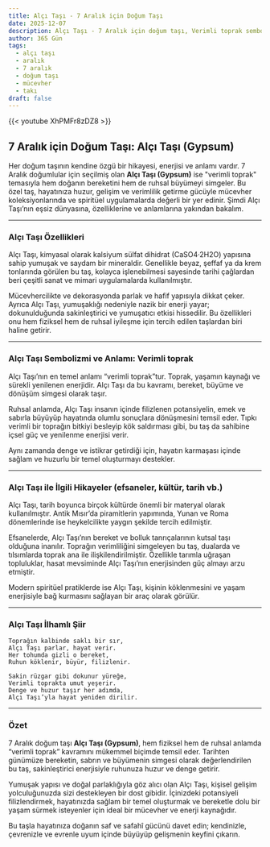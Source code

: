 ```yaml
---
title: Alçı Taşı - 7 Aralık için Doğum Taşı
date: 2025-12-07
description: Alçı Taşı - 7 Aralık için doğum taşı, Verimli toprak sembolü. Bu özel taşın derin anlamını öğrenin.
author: 365 Gün
tags:
  - alçı taşı
  - aralık
  - 7 aralık
  - doğum taşı
  - mücevher
  - takı
draft: false
---
```


{{< youtube XhPMFr8zDZ8 >}}



## 7 Aralık için Doğum Taşı: Alçı Taşı (Gypsum)

Her doğum taşının kendine özgü bir hikayesi, enerjisi ve anlamı vardır. 7 Aralık doğumlular için seçilmiş olan **Alçı Taşı (Gypsum)** ise "verimli toprak" temasıyla hem doğanın bereketini hem de ruhsal büyümeyi simgeler. Bu özel taş, hayatınıza huzur, gelişim ve verimlilik getirme gücüyle mücevher koleksiyonlarında ve spiritüel uygulamalarda değerli bir yer edinir. Şimdi Alçı Taşı’nın eşsiz dünyasına, özelliklerine ve anlamlarına yakından bakalım.

---

### Alçı Taşı Özellikleri

Alçı Taşı, kimyasal olarak kalsiyum sülfat dihidrat (CaSO4·2H2O) yapısına sahip yumuşak ve saydam bir mineraldir. Genellikle beyaz, şeffaf ya da krem tonlarında görülen bu taş, kolayca işlenebilmesi sayesinde tarihi çağlardan beri çeşitli sanat ve mimari uygulamalarda kullanılmıştır.

Mücevhercilikte ve dekorasyonda parlak ve hafif yapısıyla dikkat çeker. Ayrıca Alçı Taşı, yumuşaklığı nedeniyle nazik bir enerji yayar; dokunulduğunda sakinleştirici ve yumuşatıcı etkisi hissedilir. Bu özellikleri onu hem fiziksel hem de ruhsal iyileşme için tercih edilen taşlardan biri haline getirir.

---

### Alçı Taşı Sembolizmi ve Anlamı: Verimli toprak

Alçı Taşı’nın en temel anlamı “verimli toprak”tur. Toprak, yaşamın kaynağı ve sürekli yenilenen enerjidir. Alçı Taşı da bu kavramı, bereket, büyüme ve dönüşüm simgesi olarak taşır.

Ruhsal anlamda, Alçı Taşı insanın içinde filizlenen potansiyelin, emek ve sabırla büyüyüp hayatında olumlu sonuçlara dönüşmesini temsil eder. Tıpkı verimli bir toprağın bitkiyi besleyip kök saldırması gibi, bu taş da sahibine içsel güç ve yenilenme enerjisi verir.

Aynı zamanda denge ve istikrar getirdiği için, hayatın karmaşası içinde sağlam ve huzurlu bir temel oluşturmayı destekler.

---

### Alçı Taşı ile İlgili Hikayeler (efsaneler, kültür, tarih vb.)

Alçı Taşı, tarih boyunca birçok kültürde önemli bir materyal olarak kullanılmıştır. Antik Mısır’da piramitlerin yapımında, Yunan ve Roma dönemlerinde ise heykelcilikte yaygın şekilde tercih edilmiştir.

Efsanelerde, Alçı Taşı’nın bereket ve bolluk tanrıçalarının kutsal taşı olduğuna inanılır. Toprağın verimliliğini simgeleyen bu taş, dualarda ve tılsımlarda toprak ana ile ilişkilendirilmiştir. Özellikle tarımla uğraşan topluluklar, hasat mevsiminde Alçı Taşı’nın enerjisinden güç almayı arzu etmiştir.

Modern spiritüel pratiklerde ise Alçı Taşı, kişinin köklenmesini ve yaşam enerjisiyle bağ kurmasını sağlayan bir araç olarak görülür.

---

### Alçı Taşı İlhamlı Şiir

```
Toprağın kalbinde saklı bir sır,
Alçı Taşı parlar, hayat verir.
Her tohumda gizli o bereket,
Ruhun köklenir, büyür, filizlenir.

Sakin rüzgar gibi dokunur yüreğe,
Verimli toprakta umut yeşerir.
Denge ve huzur taşır her adımda,
Alçı Taşı’yla hayat yeniden dirilir.
```

---

### Özet

7 Aralık doğum taşı **Alçı Taşı (Gypsum)**, hem fiziksel hem de ruhsal anlamda “verimli toprak” kavramını mükemmel biçimde temsil eder. Tarihten günümüze bereketin, sabrın ve büyümenin simgesi olarak değerlendirilen bu taş, sakinleştirici enerjisiyle ruhunuza huzur ve denge getirir.

Yumuşak yapısı ve doğal parlaklığıyla göz alıcı olan Alçı Taşı, kişisel gelişim yolculuğunuzda sizi destekleyen bir dost gibidir. İçinizdeki potansiyeli filizlendirmek, hayatınızda sağlam bir temel oluşturmak ve bereketle dolu bir yaşam sürmek isteyenler için ideal bir mücevher ve enerji kaynağıdır.

Bu taşla hayatınıza doğanın saf ve safahî gücünü davet edin; kendinizle, çevrenizle ve evrenle uyum içinde büyüyüp gelişmenin keyfini çıkarın.